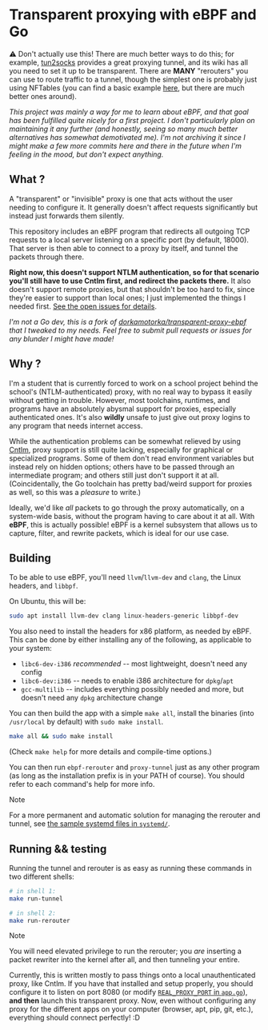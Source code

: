 # Transparent proxying with eBPF and Go

⚠️ Don't actually use this! There are much better ways to do this; for example,
[tun2socks](https://github.com/xjasonlyu/tun2socks) provides a great proxying
tunnel, and its wiki has all you need to set it up to be transparent. There are
**MANY** "rerouters" you can use to route traffic to a tunnel, though the
simplest one is probably just using NFTables (you can find a basic example
[here](https://gist.github.com/Blokyk/354d7dd5b8793069d81fb150373e49b2), but
there are much better ones around).

*This project was mainly a way for me to learn about eBPF, and that goal has
been fulfilled quite nicely for a first project. I don't particularly plan
on maintaining it any further (and honestly, seeing so many much better
alternatives has somewhat demotivated me). I'm not archiving it since I might
make a few more commits here and there in the future when I'm feeling in the
mood, but don't expect anything.*

## What ?

A "transparent" or "invisible" proxy is one that acts without the user needing
to configure it. It generally doesn't affect requests significantly but instead
just forwards them silently.

This repository includes an eBPF program that redirects all outgoing TCP
requests to a local server listening on a specific port (by default,
18000). That server is then able to connect to a proxy by itself, and
tunnel the packets through there.

**Right now, this doesn't support NTLM authentication, so for that
scenario you'll still have to use Cntlm first, and redirect the packets
there.** It also doesn't support remote proxies, but that shouldn't be too
hard to fix, since they're easier to support than local ones; I just
implemented the things I needed first. [See the open issues for details](https://github.com/Blokyk/transparent-proxy-ebpf/issues).

*I'm not a Go dev, this is a fork of [dorkamotorka/transparent-proxy-ebpf](https://github.com/dorkamotorka/transparent-proxy-ebpf)
that I tweaked to my needs. Feel free to submit pull requests or issues
for any blunder I might have made!*

## Why ?

I'm a student that is currently forced to work on a school project
behind the school's (NTLM-authenticated) proxy, with no real way to
bypass it easily without getting in trouble. However, most toolchains,
runtimes, and programs have an absolutely abysmal support for proxies,
especially authenticated ones. It's also **wildly** unsafe to just
give out proxy logins to any program that needs internet access.

While the authentication problems can be somewhat relieved by using
[Cntlm](https://cntlm.sourceforge.net/), proxy support is still quite
lacking, especially for graphical or specialized programs. Some of them
don't read environment variables but instead rely on hidden options; others
have to be passed through an intermediate program; and others still just
don't support it at all. (Coincidentally, the Go toolchain has pretty
bad/weird support for proxies as well, so this was a *pleasure* to write.)

Ideally, we'd like *all* packets to go through the proxy automatically,
on a system-wide basis, without the program having to care about it at
all. With **eBPF**, this is actually possible! eBPF is a kernel subsystem
that allows us to capture, filter, and rewrite packets, which is ideal
for our use case.

## Building

To be able to use eBPF, you'll need `llvm`/`llvm-dev` and `clang`, the
Linux headers, and `libbpf`.

On Ubuntu, this will be:
```sh
sudo apt install llvm-dev clang linux-headers-generic libbpf-dev
```

You also need to install the headers for x86 platform, as needed by eBPF. This
can be done by either installing any of the following, as applicable to your
system:
- `libc6-dev-i386` *recommended* -- most lightweight, doesn't need any config
- `libc6-dev:i386` -- needs to enable i386 architecture for `dpkg`/`apt`
- `gcc-multilib` -- includes everything possibly needed and more, but doesn't
  need any `dpkg` architecture change

You can then build the app with a simple `make all`, install the binaries (into
`/usr/local` by default) with `sudo make install`.

```sh
make all && sudo make install
```

(Check `make help` for more details and compile-time options.)

You can then run `ebpf-rerouter` and `proxy-tunnel` just as any other program
(as long as the installation prefix is in your PATH of course). You should refer
to each command's help for more info.

> [!NOTE]
> For a more permanent and automatic solution for managing the
> rerouter and tunnel, see [the sample systemd files in `systemd/`](systemd/).

## Running && testing

Running the tunnel and rerouter is as easy as running these commands in two
different shells:
```sh
# in shell 1:
make run-tunnel

# in shell 2:
make run-rerouter
```

> [!NOTE]
> You will need elevated privilege to run the rerouter; you *are* inserting
> a packet rewriter into the kernel after all, and then tunneling your entire.

Currently, this is written mostly to pass things onto a local
unauthenticated proxy, like Cntlm. If you have that installed and setup properly,
you should configure it to listen on port 8080 (or modify
[`REAL_PROXY_PORT` in `app.go`](https://github.com/Blokyk/transparent-proxy-ebpf/blob/v0.1/main.go#L27)),
**and then** launch this transparent proxy. Now, even without configuring any
proxy for the different apps on your computer (browser, apt, pip, git, etc.),
everything should connect perfectly! :D
